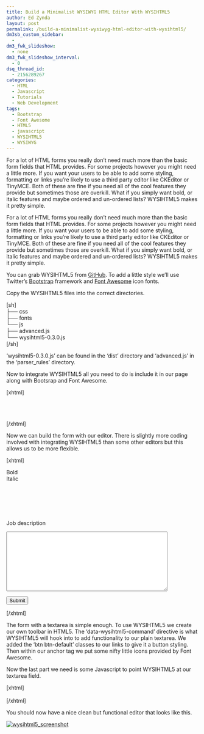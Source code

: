 ```yaml
---
title: Build a Minimalist WYSIWYG HTML Editor With WYSIHTML5
author: Ed Zynda
layout: post
permalink: /build-a-minimalist-wysiwyg-html-editor-with-wysihtml5/
dm3sb_custom_sidebar:
  - 
dm3_fwk_slideshow:
  - none
dm3_fwk_slideshow_interval:
  - 0
dsq_thread_id:
  - 2156289267
categories:
  - HTML
  - Javascript
  - Tutorials
  - Web Development
tags:
  - Bootstrap
  - Font Awesome
  - HTML5
  - javascript
  - WYSIHTML5
  - WYSIWYG
---
```

<p>For a lot of HTML forms you really don&#8217;t need much more than the basic form fields that HTML provides. For some projects however you might need a little more. If you want your users to be able to add some styling, formatting or links you&#8217;re likely to use a third party editor like CKEditor or TinyMCE. Both of these are fine if you need all of the cool features they provide but sometimes those are overkill. What if you simply want bold, or italic features and maybe ordered and un-ordered lists? WYSIHTML5 makes it pretty simple.</p>
<p><!--more--></p>
<p>For a lot of HTML forms you really don&#8217;t need much more than the basic form fields that HTML provides. For some projects however you might need a little more. If you want your users to be able to add some styling, formatting or links you&#8217;re likely to use a third party editor like CKEditor or TinyMCE. Both of these are fine if you need all of the cool features they provide but sometimes those are overkill. What if you simply want bold, or italic features and maybe ordered and un-ordered lists? WYSIHTML5 makes it pretty simple.</p>
<p>You can grab WYSIHTML5 from <a href="https://github.com/xing/wysihtml5" title="WYSIHTML5" target="_blank">GitHub</a>. To add a little style we&#8217;ll use Twitter&#8217;s <a href="http://getbootstrap.com/" title="Twitter Bootstrap" target="_blank">Bootstrap</a> framework and <a href="http://fontawesome.io/" title="Font Awesome" target="_blank">Font Awesome</a> icon fonts.</p>
<p>Copy the WYSIHTML5 files into the correct directories.</p>
<p>[sh]<br />
├── css<br />
├── fonts<br />
└── js<br />
    ├── advanced.js<br />
    └── wysihtml5-0.3.0.js<br />
[/sh]</p>
<p>&#8216;wysihtml5-0.3.0.js&#8217; can be found in the &#8216;dist&#8217; directory and &#8216;advanced.js&#8217; in the &#8216;parser_rules&#8217; directory.</p>
<p>Now to integrate WYSIHTML5 all you need to do is include it in our page along with Bootsrap and Font Awesome.</p>
<p>[xhtml]</p>
<link href="//netdna.bootstrapcdn.com/bootstrap/3.0.3/css/bootstrap.min.css" rel="stylesheet">
<link href="//netdna.bootstrapcdn.com/font-awesome/4.0.3/css/font-awesome.css" rel="stylesheet">
    <script src="//netdna.bootstrapcdn.com/bootstrap/3.0.3/js/bootstrap.min.js"></script><br />
    <script src="/js/wysihtml5-0.3.0.js"></script><br />
    <script src="/js/advanced.js"></script><br />
[/xhtml]</p>
<p>Now we can build the form with our editor. There is slightly more coding involved with integrating WYSIHTML5 than some other editors but this allows us to be more flexible.</p>
<p>[xhtml]</p>
<form method="POST" action="/" >
<div class="row">
<div class="col-md-3"></div>
<div id="toolbar" class="wysihtml5-toolbar btn-toolbar col-md-9">
<div class="btn-group">
				<a data-wysihtml5-command="bold" class="btn btn-default">Bold</a><br />
				<a data-wysihtml5-command="italic" class="btn btn-default">Italic</a>
			</div>
<div class="btn-group">
				<a data-wysihtml5-command="insertUnorderedList" class="btn btn-default"><br />
					<i class="fa fa-list-ul"></i><br />
				</a><br />
				<a data-wysihtml5-command="insertOrderedList" class="btn btn-default"><br />
					<i class="fa fa-list-ol"></i><br />
				</a>
			</div>
</p></div>
</p></div>
<div class="form-group row">
		<label for="editor" class="col-md-3 control-label">Job description</label></p>
<div class="col-md-9">
			<textarea id="editor" class="form-control " name="description" cols="50" rows="10"></textarea>
		</div>
</p></div>
<div>
		<input class="btn btn-primary" type="submit" value="Submit">
	</div>
</form>
<p>[/xhtml]</p>
<p>The form with a textarea is simple enough. To use WYSIHTML5 we create our own toolbar in HTML5. The &#8216;data-wysihtml5-command&#8217; directive is what WYSIHTML5 will hook into to add functionality to our plain textarea. We added the &#8216;btn btn-default&#8217; classes to our links to give it a button styling. Then within our anchor tag we put some nifty little icons provided by Font Awesome.</p>
<p>Now the last part we need is some Javascript to point WYSIHTML5 at our textarea field.</p>
<p>[xhtml]<br />
<script>
(function() {
    	var editor = new wysihtml5.Editor("editor", { // id of textarea element
        	toolbar:      "toolbar", // id of toolbar element
        	parserRules:  wysihtml5ParserRules // defined in parser rules set 
    	});
})();
</script><br />
[/xhtml]</p>
<p>You should now have a nice clean but functional editor that looks like this.</p>
<p><a href="http://www.edzynda.com/media/wysihtml5_screenshot.png"><img src="http://www.edzynda.com/media/wysihtml5_screenshot.png" alt="wysihtml5_screenshot"/></a></p>
